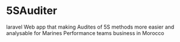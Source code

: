 # 5SAuditer
laravel Web app that making Audites of 5S methods more easier and analysable for Marines Performance teams business in Morocco
